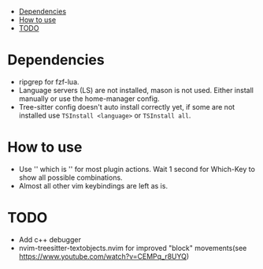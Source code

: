 <!--toc:start-->
- [Dependencies](#dependencies)
- [How to use](#how-to-use)
- [TODO](#todo)
<!--toc:end-->

# Dependencies
- ripgrep for fzf-lua.
- Language servers (LS) are not installed, mason is not used. Either install manually or use the home-manager config.
- Tree-sitter config doesn't auto install correctly yet, if some are not installed use `TSInstall <language>` or `TSInstall all`.

# How to use
- Use '<leader>' which is '<space>' for most plugin actions. Wait 1 second for Which-Key to show all possible combinations.
- Almost all other vim keybindings are left as is.

# TODO
- Add c++ debugger
- nvim-treesitter-textobjects.nvim for improved "block" movements(see https://www.youtube.com/watch?v=CEMPq_r8UYQ)
